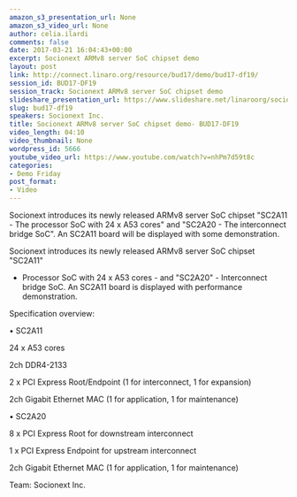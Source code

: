 ```yaml
---
amazon_s3_presentation_url: None
amazon_s3_video_url: None
author: celia.ilardi
comments: false
date: 2017-03-21 16:04:43+00:00
excerpt: Socionext ARMv8 server SoC chipset demo
layout: post
link: http://connect.linaro.org/resource/bud17/demo/bud17-df19/
session_id: BUD17-DF19
session_track: Socionext ARMv8 server SoC chipset demo
slideshare_presentation_url: https://www.slideshare.net/linaroorg/socionext-armv8-server-soc-chipset-demo
slug: bud17-df19
speakers: Socionext Inc.
title: Socionext ARMv8 server SoC chipset demo- BUD17-DF19
video_length: 04:10
video_thumbnail: None
wordpress_id: 5666
youtube_video_url: https://www.youtube.com/watch?v=nhPm7d59t8c
categories:
- Demo Friday
post_format:
- Video
---
```


Socionext introduces its newly released ARMv8 server SoC chipset "SC2A11 - The processor SoC with 24 x A53 cores" and "SC2A20 - The interconnect bridge SoC". An SC2A11 board will be displayed with some demonstration.

Socionext introduces its newly released ARMv8 server SoC chipset "SC2A11"

- Processor SoC with 24 x A53 cores - and "SC2A20" - Interconnect bridge SoC. An SC2A11 board is displayed with performance demonstration.

Specification overview:

• SC2A11

24 x A53 cores

2ch DDR4-2133

2 x PCI Express Root/Endpoint (1 for interconnect, 1 for expansion)

2ch Gigabit Ethernet MAC (1 for application, 1 for maintenance)

• SC2A20

8 x PCI Express Root for downstream interconnect

1 x PCI Express Endpoint for upstream interconnect

2ch Gigabit Ethernet MAC (1 for application, 1 for maintenance)


Team: Socionext Inc.
